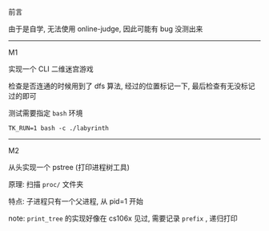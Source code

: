 
前言

由于是自学, 无法使用 online-judge, 因此可能有 bug 没测出来


---

M1

实现一个 CLI 二维迷宫游戏

检查是否连通的时候用到了 dfs 算法, 经过的位置标记一下, 最后检查有无没标记过的即可

测试需要指定 `bash` 环境

```shell
TK_RUN=1 bash -c ./labyrinth
```

---

M2

从头实现一个 pstree (打印进程树工具)

原理: 扫描 `proc/` 文件夹

特点: 子进程只有一个父进程, 从 pid=1 开始

note: `print_tree` 的实现好像在 cs106x 见过, 需要记录 `prefix` , 递归打印